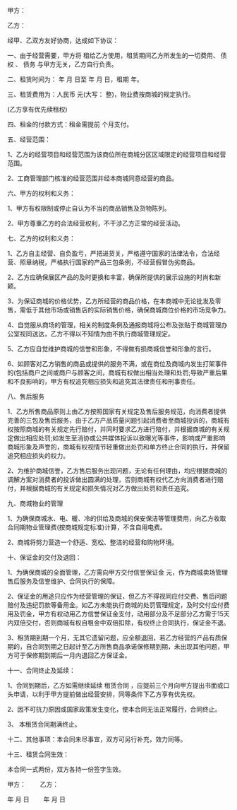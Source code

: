 
 


甲方：


乙方：


经甲、乙双方友好协商，达成如下协议：


一、由于经营需要，甲方将 租给乙方使用，租赁期间乙方所发生的一切费用、
债权
、
债务
与甲方无关，乙方自行负责。


二、租赁时间为： 年 月 日至 年 月 日，租期 年。


三、租赁费用为：人民币 元(大写： 整)，物业费按商城的规定执行。


(乙方享有优先续租权)


四、租金的付款方式：租金需提前 个月支付。


五、经营范围：


1、乙方的经营项目和经营范围为该商位所在商城分区区域限定的经营项目和经营范围。


2、工商管理部门核准的经营范围并经本商城同意经营的商品。


六、甲方的权利和义务：


1、甲方有权限制或停止自认为不当的商品销售及货物陈列。


2、甲方尊重乙方的合法经营权利，不干涉乙方正常的经营活动。


七、乙方的权利和义务：


1、乙方自主经营、自负盈亏，严把进货关，严格遵守国家的法律法令，合法经营、照章纳税，严格执行国家的产品三包条例，不经营假冒伪劣商品。


2、乙方应确保展区产品的及时更换和丰富，确保所提供的展示设施的时尚和新颖。


3、为保证商城的价格优势，乙方所经营的商品价格，在本商城中无论批发及零售，需低于其他市场或销售店的实际销售价格，确保商城商位价格的市场竞争力。


4、自觉服从商场的管理，相关的制度条例及通报商城将公布及张贴于商城管理办公室视同送达，乙方不得以不知情为由不执行商城管理规定。


5、乙方应自觉维护商城的信誉和形象，不得做有损商城信誉和形象的言行。


6、如顾客对乙方销售的商品或提供的服务不满，或在商位及商城内发生打架事件的(包括商户之间或商户与顾客之间，商城有权做出相当处理和处罚;导致严重后果和不良影响的，甲方有权追究相应损失和追究其法律责任和刑事责任。


八、售后服务


1、乙方所售商品原则上由乙方按照国家有关规定及售后服务规范，向消费者提供完善的三包及售后服务，由于乙方产品质量问题引起消费者至商城投诉的，商城有权按照商城的有关规定先行赔付，并同时要求乙方进行陪付，并根据商城的有关规定做出相应处罚;如发生至消协或公共媒体投诉以致曝光等事件，影响或严重影响商城形象及声誉的，商城有权视情节轻重做出处罚和单方终止合同的执行，并保留追究相应损失的权力。


2、为维护商城信誉，乙方售后服务出现问题，无论有任何理由，均应根据商城的调解方案对消费者的投诉做出圆满的处理，否则商城有权代乙方向消费者进行赔付，并根据商城的有关规定和损失情况对乙方做出处罚和责任追究。


九、商城物业的管理


1、为确保商城水、电、暖、冷的供给及商城的保安保洁等管理费用，向乙方收取合同期物业管理费(按商城规定标准)计算，不含自用电费。


2、商城将努力营造一个舒适、宽松、整洁的经营和购物环境。


十、保证金的交付及退回：


1、为确保商城的全面管理，乙方需向甲方交付信誉保证金 元，作为商城卖场管理售后服务及信誉维护、合同执行的保障。


2、保证金的用途只应作为经营管理的保证，但乙方不得视同应付交费、售后问题赔付及违纪罚款等备用金。如乙方未能执行商城的处罚管理规定，及时交付应付费用及罚金，甲方有权动用乙方信誉保证金支付，动用部分及不足部分乙方需于15天内双倍交付，否则商城有权自租金中双倍扣除，有权终止合同执行，保证金不退。


3、租赁期到期一个月，无其它遗留问题，应全额退回，若乙方经营的产品有质保期的，自合同到期之日起计至乙方所售商品承诺保修期到期，未出现其他问题，甲方可于保修期到期后一月内退回乙方保证金。


十一、合同终止及延续：


1、合同到期后，乙方如需继续延续
租赁合同
，应提前三个月向甲方提出书面或口头申请，以利于甲方提前做出经营安排，同等条件下乙方享有优先权。


2、因不可抗力原因或国家政策发生变化，使本合同无法正常履行，合同终止。


3、 本租赁合同期满终止。


十二、其他事项：本合同未尽事宜，双方可另行补充，效力同等。


十三、租赁合同生效：


本合同一式两份，双方各持一份签字生效。


甲方： 　　乙方：


年 月 日　　 年 月 日
 


 

 
 
 
 
 
  


  
 

  


  


  
 
 
 
 


